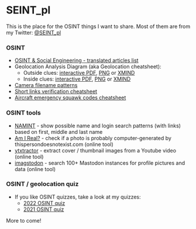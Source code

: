 # SEINT_pl

This is the place for the OSINT things I want to share. Most of them are from my Twitter: [@SEINT_pl](https://twitter.com/SEINT_pl)

### OSINT

* [OSINT & Social Engineering - translated articles list](https://github.com/seintpl/osint/blob/main/OSINT-SE-translated-articles.md)
* Geolocation Analysis Diagram (aka Geolocation cheatsheet):
  * Outside clues: [interactive PDF](https://github.com/seintpl/osint/blob/main/Geolocation%20Analysis%20Diagram%20Outside%20clues.pdf), [PNG](https://github.com/seintpl/osint/blob/main/Geolocation%20Analysis%20Diagram%20Outside%20clues.png) or [XMIND](https://github.com/seintpl/osint/blob/main/Geolocation%20Analysis%20Diagram%20Outside%20clues.xmind)
  * Inside clues: [interactive PDF](https://github.com/seintpl/osint/blob/main/Geolocation%20Analysis%20Diagram%20Inside%20clues.pdf), [PNG](https://github.com/seintpl/osint/blob/main/Geolocation%20Analysis%20Diagram%20Inside%20clues.png) or [XMIND](https://github.com/seintpl/osint/blob/main/Geolocation%20Analysis%20Diagram%20Inside%20clues.xmind)
* [Camera filename patterns](https://github.com/seintpl/osint/blob/main/camera-filename-pattern.md)
* [Short links verification cheatsheet](https://seintpl.github.io/osint/short-links-verification-cheatsheet)
* [Aircraft emergency squawk codes cheatsheet](https://github.com/seintpl/osint/blob/main/squawk-codes.md)

### OSINT tools

* [NAMINT](https://seintpl.github.io/NAMINT/) - show possible name and login search patterns (with links) based on first, middle and last name
* [Am I Real?](https://seintpl.github.io/AmIReal/) - check if a photo is probably computer-generated by thispersondoesnotexist.com (online tool)
* [ytxtractor](https://seintpl.github.io/ytxtractor/) - extract cover / thumbnail images from a Youtube video (online tool)
* [imagstodon](https://seintpl.github.io/imagstodon/) - search 100+ Mastodon instances for profile pictures and data (online tool)

### OSINT / geolocation quiz

* If you like OSINT quizzes, take a look at my quizzes:
  * [2022 OSINT quiz](https://github.com/seintpl/osintquiz/tree/main/2022)
  * [2021 OSINT quiz](https://github.com/seintpl/osintquiz/tree/main/2021)

More to come!
